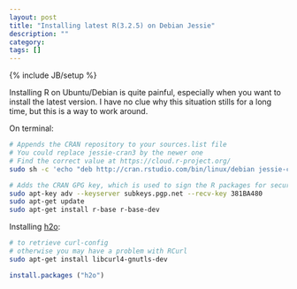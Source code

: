 ```yaml
---
layout: post
title: "Installing latest R(3.2.5) on Debian Jessie"
description: ""
category: 
tags: []
---
```

{% include JB/setup %}

Installing R on Ubuntu/Debian is quite painful, especially when you want to install the latest version. I have no clue why this situation stills for a long time, but this is a way to work around.

On terminal:

```bash
# Appends the CRAN repository to your sources.list file 
# You could replace jessie-cran3 by the newer one
# Find the correct value at https://cloud.r-project.org/
sudo sh -c 'echo "deb http://cran.rstudio.com/bin/linux/debian jessie-cran3/" >> /etc/apt/sources.list'

# Adds the CRAN GPG key, which is used to sign the R packages for security.
sudo apt-key adv --keyserver subkeys.pgp.net --recv-key 381BA480
sudo apt-get update
sudo apt-get install r-base r-base-dev
```

Installing [h2o](h2o.ai):

```bash
# to retrieve curl-config
# otherwise you may have a problem with RCurl
sudo apt-get install libcurl4-gnutls-dev
```

```R
install.packages ("h2o")
```
